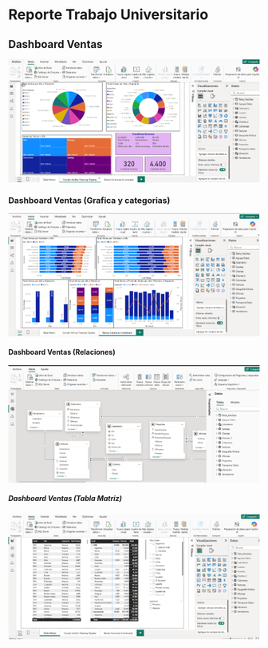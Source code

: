# Reporte Trabajo Universitario

## Dashboard Ventas

![alt text](image.png)

### Dashboard Ventas (Grafica y categorias)

![alt text](image-1.png)

#### Dashboard Ventas (Relaciones)

![alt text](image-2.png)

##### Dashboard Ventas (Tabla Matriz)

![alt text](image-3.png)